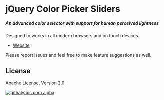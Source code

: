 # jQuery Color Picker Sliders

##### An advanced color selector with support for human perceived lightness

Designed to works in all modern browsers and on touch devices.

- [Website](http://www.virtuosoft.eu/code/jquery-colorpickersliders/)

Please report issues and feel free to make feature suggestions as well.

## License

Apache License, Version 2.0

[![githalytics.com alpha](https://cruel-carlota.pagodabox.com/9d4e22e4c9dbc544d294a0760564d39d "githalytics.com")](http://githalytics.com/istvan-ujjmeszaros/jquery-colorpickersliders)
